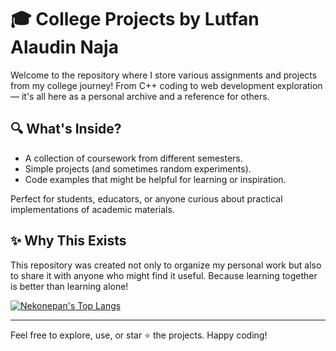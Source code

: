 # 🎓 College Projects by Lutfan Alaudin Naja

Welcome to the repository where I store various assignments and projects from my college journey! From C++ coding to web development exploration — it's all here as a personal archive and a reference for others.

## 🔍 What's Inside?

- A collection of coursework from different semesters.
- Simple projects (and sometimes random experiments).
- Code examples that might be helpful for learning or inspiration.

Perfect for students, educators, or anyone curious about practical implementations of academic materials.

## ✨ Why This Exists

This repository was created not only to organize my personal work but also to share it with anyone who might find it useful. Because learning together is better than learning alone!

[![Nekonepan's Top Langs](https://github-readme-stats.vercel.app/api/top-langs/?username=Nekonepan&layout=compact&hide_border=true&bg_color=DEG,ffcbf2,f3c4fb,ecbcfd,e5b3fe,e2afff,deaaff,d8bbff,d0d1ff,c8e7ff,c0fdff&title_color=ffffff&icon_color=000000&text_color=ffffff)](https://github.com/Nekonepan/github-readme-stats)

---

Feel free to explore, use, or star ⭐ the projects. Happy coding!
